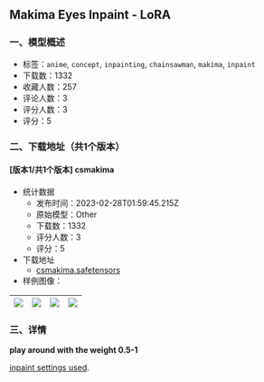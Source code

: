 ## Makima Eyes Inpaint - LoRA
### 一、模型概述

- 标签：`anime`, `concept`, `inpainting`, `chainsawman`, `makima`, `inpaint`
- 下载数：1332
- 收藏人数：257
- 评论人数：3
- 评分人数：3
- 评分：5

### 二、下载地址（共1个版本）

#### [版本1/共1个版本] csmakima

- 统计数据
  - 发布时间：2023-02-28T01:59:45.215Z
  - 原始模型：Other
  - 下载数：1332
  - 评分人数：3
  - 评分：5
- 下载地址
  - [csmakima.safetensors](https://civitai.com/api/download/models/9322)
- 样例图像：

| <img src="https://image.civitai.com/xG1nkqKTMzGDvpLrqFT7WA/63b6b5fd-7844-47fc-a186-a49a734af900/width=450/89491.jpeg" /> | <img src="https://image.civitai.com/xG1nkqKTMzGDvpLrqFT7WA/716539cb-d367-4b10-f97b-4b8cb3a9a900/width=450/89490.jpeg" /> | <img src="https://image.civitai.com/xG1nkqKTMzGDvpLrqFT7WA/faacf11e-6e21-47b5-50c3-eb1e7711da00/width=450/89489.jpeg" /> | <img src="https://image.civitai.com/xG1nkqKTMzGDvpLrqFT7WA/14efe9f7-e869-4426-875a-998e3bbe0300/width=450/89488.jpeg" /> |
| ---- | ---- | ---- | ---- |


### 三、详情
<p><strong>play around with the weight 0.5-1</strong></p><p><a target="_blank" rel="ugc" href="https://i.postimg.cc/hSXF68fW/Screenshot-2023-02-10-at-22-38-17-Stable-Diffusion.png">inpaint settings used</a>.</p><p></p>